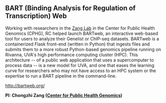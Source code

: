 ## BART (Binding Analysis for Regulation of Transcription) Web

Working with researchers in the [Zang Lab](http://faculty.virginia.edu/zanglab/) in the Center for Public Health Genomics 
(CPHG), RC helped launch BARTweb,
an interactive web-based tool for users to analyze their Genelist or ChIP-seq datasets. BARTweb is a containerized
Flask front-end (written in Python) that ingests files and submits them to a more robust Python-based genomics pipeline 
running on Rivanna, UVA's high performance computing cluster (HPC). This architecture -- of a public web application that 
uses a supercomputer to process data -- is a new model for UVA, and one that eases the learning curve for researchers who 
may not have access to an HPC system or the expertise to run a BART pipeline in the command-line.

http://bartweb.org/

**PI: Chongzhi Zang ([Center for Public Health Genomics](https://med.virginia.edu/cphg/))**

